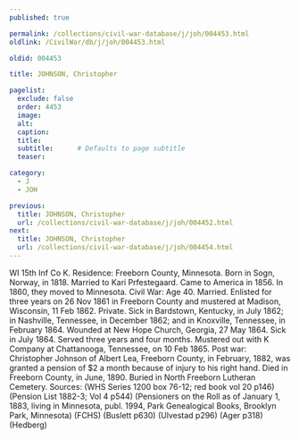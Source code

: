 ```yaml
---
published: true

permalink: /collections/civil-war-database/j/joh/004453.html
oldlink: /CivilWar/db/j/joh/004453.html

oldid: 004453

title: JOHNSON, Christopher

pagelist:
  exclude: false
  order: 4453
  image: 
  alt:
  caption:
  title:
  subtitle:      # Defaults to page subtitle
  teaser:

category: 
  - J 
  - JOH

previous:
  title: JOHNSON, Christopher
  url: /collections/civil-war-database/j/joh/004452.html  
next:
  title: JOHNSON, Christopher
  url: /collections/civil-war-database/j/joh/004454.html   
---
```

WI 15th Inf Co K. Residence: Freeborn County, Minnesota. Born in Sogn, Norway, in 1818. Married to Kari Prfestegaard. Came to America in 1856. In 1860, they moved to Minnesota. Civil War: Age 40. Married. Enlisted for three years on 26 Nov 1861 in Freeborn County and mustered at Madison, Wisconsin, 11 Feb 1862. Private. Sick in Bardstown, Kentucky, in July 1862; in Nashville, Tennessee, in December 1862; and in Knoxville, Tennessee, in February 1864. Wounded at New Hope Church, Georgia, 27 May 1864. Sick in July 1864. Served three years and four months. Mustered out with K Company at Chattanooga, Tennessee, on 10 Feb 1865. Post war: Christopher Johnson of Albert Lea, Freeborn County, in February, 1882, was granted a pension of $2 a month because of injury to his right hand. Died in Freeborn County, in June, 1890. Buried in North Freeborn Lutheran Cemetery. Sources: (WHS Series 1200 box 76-12; red book vol 20 p146) (Pension List 1882-3; Vol 4 p544) (Pensioners on the Roll as of January 1, 1883, living in Minnesota, publ. 1994, Park Genealogical Books, Brooklyn Park, Minnesota) (FCHS) (Buslett p630) (Ulvestad p296) (Ager p318) (Hedberg)